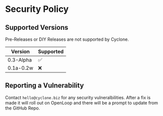 # Security Policy

## Supported Versions

Pre-Releases or DIY Releases are not supported by Cyclone.

| Version | Supported          |
| ------- | ------------------ |
| 0.3-Alpha   | :white_check_mark: |
| 0.1a-0.2w   | :x: |

## Reporting a Vulnerability

Contact `hello@cyclone.biz` for any security vulneralbilities. After a fix is made it will roll out on OpenLoop and there will be a prompt to update from the GitHub Repo.
